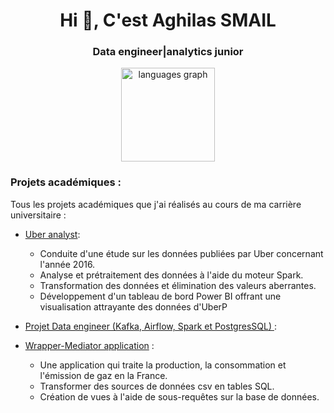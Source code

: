 <h1 align="center">Hi 👋, C'est Aghilas SMAIL</h1>
<h3 align="center"> Data engineer|analytics junior</h3>

<div align="center">
  <img src="https://github-readme-stats.vercel.app/api/top-langs?username=aghilas1999&locale=en&hide_title=false&layout=compact&card_width=320&langs_count=5&theme=dracula&hide_border=false&order=2" height="150" alt="languages graph"  />
</div>

### Projets académiques :

Tous les projets académiques que j'ai réalisés au cours de ma carrière universitaire :

- [Uber analyst](https://github.com/aghilas1999/Uber_analyse):

  * Conduite d'une étude sur les données publiées par Uber concernant l'année 2016.
  * Analyse et prétraitement des données à l'aide du moteur Spark.
  * Transformation des données et élimination des valeurs aberrantes.
  * Développement d'un tableau de bord Power BI offrant une visualisation attrayante des données d'UberP
- [Projet Data engineer (Kafka, Airflow, Spark et PostgresSQL) ](https://github.com/aghilas1999/Data-engineer-Porojet):
- [Wrapper-Mediator application](https://github.com/aghilas1999/Wrapper-Mediator) :

  * Une application qui traite la production, la consommation et l'émission de gaz en la France.
  * Transformer des sources de données csv en tables SQL.
  * Création de vues à l'aide de sous-requêtes sur la base de données.
